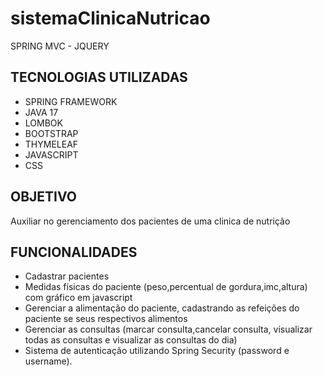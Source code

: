 # sistemaClinicaNutricao
SPRING MVC - JQUERY

## TECNOLOGIAS UTILIZADAS
- SPRING FRAMEWORK
- JAVA 17
- LOMBOK
- BOOTSTRAP
- THYMELEAF
- JAVASCRIPT
- CSS

## OBJETIVO
Auxiliar no gerenciamento dos pacientes de uma clinica de nutrição

## FUNCIONALIDADES
- Cadastrar pacientes
- Medidas físicas do paciente (peso,percentual de gordura,imc,altura) com gráfico em javascript
- Gerenciar a alimentação do paciente, cadastrando as refeições do paciente se seus respectivos alimentos
- Gerenciar as consultas (marcar consulta,cancelar consulta, visualizar todas as consultas e visualizar as consultas do dia)
- Sistema de autenticação utilizando Spring Security (password e username).
